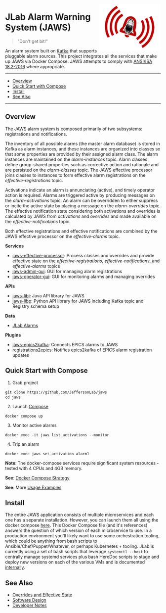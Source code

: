 <p>
<a href="#"><img align="right" width="200" height="150" src="https://raw.githubusercontent.com/JeffersonLab/jaws/main/logo.png"/></a>     
</p>


# JLab Alarm Warning System (JAWS)
> "Don't get bit!"

An alarm system built on [Kafka](https://kafka.apache.org/) that supports pluggable alarm sources.  This project integrates all the services that make up JAWS via Docker Compose.  JAWS attempts to comply with [ANSI/ISA 18.2-2016](https://www.isa.org/products/ansi-isa-18-2-2016-management-of-alarm-systems-for) where appropriate.

---
- [Overview](https://github.com/JeffersonLab/jaws#overview)
- [Quick Start with Compose](https://github.com/JeffersonLab/jaws#quick-start-with-compose)
- [Install](https://github.com/JeffersonLab/jaws#install)
- [See Also](https://github.com/JeffersonLab/jaws#see-also)
---

## Overview
The JAWS alarm system is composed primarily of two subsystems: registrations and notifications.  

The inventory of all possible alarms (the master alarm database) is stored in Kafka as alarm instances, and these instances are organized into classes so that some properties are provided by their assigned alarm class.  The alarm instances are maintained on the _alarm-instances_ topic.  Alarm classes define group-shared properties such as corrective action and rationale and are persisted on the _alarm-classes_ topic.   The JAWS effective processor joins classes to instances to form effective alarm registrations on the _effective-registrations_ topic.   

Activations indicate an alarm is annunciating (active), and timely operator action is required.  Alarms are triggered active by producing messages on the _alarm-activations_ topic.  An alarm can be overridden to either suppress or incite the active state by placing a message on the _alarm-overrides_ topic.  The effective notification state considering both activations and overrides is calculated by JAWS from _activations_ and _overrides_ and made available on the _effective-notifications_ topic. 

Both effective registrations and effective notifications are combined by the JAWS effective processor on the _effective-alarms_ topic.

**Services**
- [jaws-effective-processor](https://github.com/JeffersonLab/jaws-effective-processor): Process classes and overrides and provide effective state on the _effective-registrations_, _effective-notifications_, and _effective-alarms_ topics
- [jaws-admin-gui](https://github.com/JeffersonLab/jaws-admin-gui): GUI for managing alarm registrations
- [jaws-operator-gui](https://github.com/JeffersonLab/graphical-alarm-client): GUI for monitoring alarms and managing overrides

**APIs**
- [jaws-libj](https://github.com/JeffersonLab/jaws-libj): Java API library for JAWS
- [jaws-libp](https://github.com/JeffersonLab/jaws-libp): Python API library for JAWS including Kafka topic and Registry schema setup

**Data**
- [JLab Alarms](https://github.com/JeffersonLab/alarms)

**Plugins**
- [jaws-epics2kafka](https://github.com/JeffersonLab/jaws-epics2kafka): Connects EPICS alarms to JAWS
- [registrations2epics](https://github.com/JeffersonLab/registrations2epics): Notifies epics2kafka of EPICS alarm registration updates

## Quick Start with Compose 
1. Grab project
```
git clone https://github.com/JeffersonLab/jaws
cd jaws
```
2. Launch [Compose](https://github.com/docker/compose)
```
docker compose up
```
3. Monitor active alarms
```
docker exec -it jaws list_activations --monitor
```
4. Trip an alarm  
```
docker exec jaws set_activation alarm1
```
**Note**: The docker-compose services require significant system resources - tested with 4 CPUs and 4GB memory.

**See**: [Docker Compose Strategy](https://gist.github.com/slominskir/a7da801e8259f5974c978f9c3091d52c)

**See**: More [Usage Examples](https://github.com/JeffersonLab/jaws/wiki/Usage-Examples)

## Install
The entire JAWS application consists of multiple microservices and each one has a separate installation.  However, you can launch them all using the docker compose [here](https://github.com/JeffersonLab/jaws/blob/main/examples/compose/all.yml).   This Docker Compose file (and it's references) answers the question of which version of each microservice to use.   In a production environment you'll likely want to use some orchestration tooling, which could be anything from bash scripts to Ansible/Chef/Puppet/Whatever, or perhaps Kubernetes + tooling.  JLab is currently using a set of bash scripts that leverage `systemctl --host` to centrally manage systemd services plus bash HereDoc scripts to stage and deploy new versions on each of the various VMs and is documented [internally](https://accwiki.acc.jlab.org/do/view/SysAdmin/JAWS).

## See Also
 - [Overrides and Effective State](https://github.com/JeffersonLab/jaws/wiki/Overrides-and-Effective-State)
 - [Software Design](https://github.com/JeffersonLab/jaws/wiki/Software-Design)
 - [Developer Notes](https://github.com/JeffersonLab/jaws/wiki/Developer-Notes)
